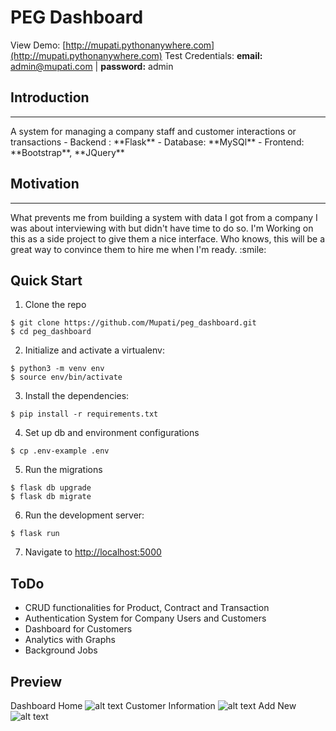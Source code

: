 # PEG Dashboard

View Demo: [http://mupati.pythonanywhere.com](http://mupati.pythonanywhere.com)
Test Credentials: **email:** admin@mupati.com | **password:** admin

## Introduction

<hr>
A system for managing a company staff and customer interactions or transactions
- Backend : **Flask**
- Database: **MySQl**
- Frontend: **Bootstrap**, **JQuery**

## Motivation

<hr>
What prevents me from building a system with data I got from
a company I was about interviewing with but didn't have time to do so.
I'm Working on this as a side project to give them a nice interface.
Who knows, this will be a great way to convince them to hire me
when I'm ready. :smile:

## Quick Start

1. Clone the repo

```
$ git clone https://github.com/Mupati/peg_dashboard.git
$ cd peg_dashboard
```

2. Initialize and activate a virtualenv:

```
$ python3 -m venv env
$ source env/bin/activate
```

3. Install the dependencies:

```
$ pip install -r requirements.txt
```

4. Set up db and environment configurations

```
$ cp .env-example .env
```

5. Run the migrations

```
$ flask db upgrade
$ flask db migrate
```

6. Run the development server:

```
$ flask run
```

7. Navigate to [http://localhost:5000](http://localhost:5000)

## ToDo
- CRUD functionalities for Product, Contract and Transaction
- Authentication System for Company Users and Customers
- Dashboard for Customers
- Analytics with Graphs
- Background Jobs

## Preview
Dashboard Home ![alt text](https://res.cloudinary.com/mupati/image/upload/v1557492540/peg/home.png "home")
Customer Information ![alt text](https://res.cloudinary.com/mupati/image/upload/v1557492540/peg/table.png "display info")
Add New ![alt text](https://res.cloudinary.com/mupati/image/upload/v1557492540/peg/add.png "add new")
